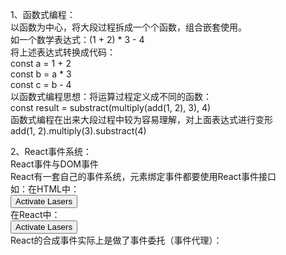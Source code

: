 1、函数式编程：   
以函数为中心，将大段过程拆成一个个函数，组合嵌套使用。   
如一个数学表达式：(1 + 2) * 3 - 4   
将上述表达式转换成代码：  
const a = 1 + 2   
const b = a * 3   
const c = b - 4   
以函数式编程思想：将运算过程定义成不同的函数：   
const result = substract(multiply(add(1, 2), 3), 4)   
函数式编程在出来大段过程中较为容易理解，对上面表达式进行变形  
add(1, 2).multiply(3).substract(4)   
    
2、React事件系统：   
React事件与DOM事件   
React有一套自己的事件系统，元素绑定事件都要使用React事件接口   
如：在HTML中：   
<button onclick='activateLasers()'>Activate Lasers</button>   
在React中：   
<button onClick={activateLasers}>Activate Lasers</button>   
React的合成事件实际上是做了事件委托（事件代理）：





